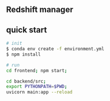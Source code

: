 ## Redshift manager

## quick start
```sh
# init
$ conda env create -f environment.yml
$ npm install

# run
cd frontend; npm start;

cd backend/src;
export PYTHONPATH=$PWD;
uvicorn main:app --reload
```
